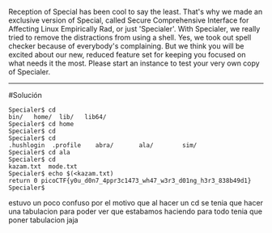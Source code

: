 Reception of Special has been cool to say the least. That's why we made an exclusive version of Special, called Secure Comprehensive Interface for Affecting Linux Empirically Rad, or just 'Specialer'. With Specialer, we really tried to remove the distractions from using a shell. Yes, we took out spell checker because of everybody's complaining. But we think you will be excited about our new, reduced feature set for keeping you focused on what needs it the most. Please start an instance to test your very own copy of Specialer.

---

#Solución

```shell
Specialer$ cd 
bin/   home/  lib/   lib64/ 
Specialer$ cd home 
Specialer$ cd            
Specialer$ cd 
.hushlogin  .profile    abra/       ala/        sim/        
Specialer$ cd ala
Specialer$ cd 
kazam.txt  mode.txt   
Specialer$ echo $(<kazam.txt)
return 0 picoCTF{y0u_d0n7_4ppr3c1473_wh47_w3r3_d01ng_h3r3_838b49d1}
Specialer$ 
```

estuvo un poco confuso por el motivo que al hacer un cd se tenia que hacer una tabulacion para poder ver que estabamos haciendo para todo tenia que poner tabulacion jaja